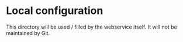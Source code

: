 # Local configuration
This directory will be used / filled by the webservice itself. It will not be maintained by Git.
